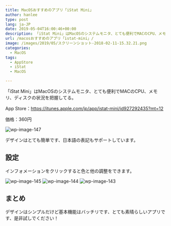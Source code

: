 ```yaml
---
title: MacOSおすすめのアプリ「iStat Mini」
author: hanlee
type: post
lang: ja-JP
date: 2019-05-04T16:00:46+00:00
description: 「iStat Mini」はMacOSのシステムモニタ、とても便利でMACのCPU、メモリ、ディスクの状況を把握してる。
url: /macosおすすめのアプリ「istat-mini」/
image: /images/2019/05/スクリーンショット-2018-02-11-15.32.21.png
categories:
  - MacOS
tags:
  - AppStore
  - iStat
  - MacOS

---
```


「iStat Mini」はMacOSのシステムモニタ、とても便利でMACのCPU、メモリ、ディスクの状況を把握してる。

App Store：<https://itunes.apple.com/jp/app/istat-mini/id927292435?mt=12>

価格：360円

![wp-image-147](/images/2019/05/スクリーンショット-2018-02-11-15.32.21.png)

デザインはとても簡単です、日本語の表記もサポートしています。

## 設定

インフォメーションをクリックすると色と他の調整をできます。

![wp-image-145](/images/2019/05/スクリーンショット-2018-02-11-15.37.47.png)
![wp-image-144](/images/2019/05/スクリーンショット-2018-02-11-15.37.38.png)
![wp-image-143](/images/2019/05/スクリーンショット-2018-02-11-15.35.18.png)

## まとめ

デザインはシンプルだけど基本機能はバッチリです、とても素晴らしいアプリです、是非試しでください！
